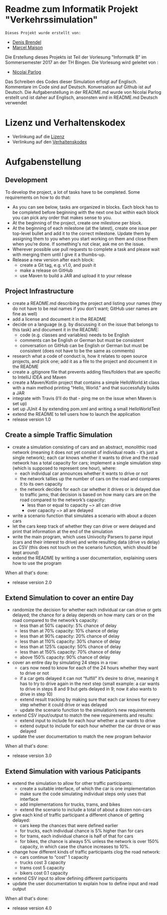 # Readme zum Informatik Projekt "Verkehrssimulation"


	Dieses Projekt wurde erstellt von:

* [Denis Brendel](https://github.com/DenisBrendel "Link zum GitHub-Profil von Denis Brendel")
* [Marcel Maison](https://github.com/FrEeDoM-Sc2 "Link zum GitHub-Profil von Marcel Maison")


Die Erstellung dieses Projekts ist Teil der Vorlesung "Informatik B" im Sommersemester 2017 an der TH Bingen.
Die Vorlesung wird geleitet von :

* [Nicolai Parlog](https://github.com/nicolaiparlog)


Das Schreiben des Codes dieser Simulation erfolgt auf Englisch.
Kommentare im Code sind auf Deutsch.
Konversation auf Github ist auf Deutsch.
Die Aufgabenstellung in der README.md wurde von Nicolai Parlog erstellt und ist daher auf Englisch, ansonsten wird in README.md Deutsch verwendet

# Lizenz und Verhaltenskodex

* Verlinkung auf die [Lizenz](https://github.com/DenisBrendel/Informatik-Projekt/blob/master/LICENSE "Link auf die Textdatei")
* Verlinkung auf den [Verhaltenskodex](https://github.com/DenisBrendel/Informatik-Projekt/blob/master/CODE_OF_CONDUCT.md "Link auf die Textdatei")

# Aufgabenstellung


## Development

To develop the project, a lot of tasks have to be completed. Some requirements on how to do that:

*   As you can see below, tasks are organized in blocks. Each block has to be completed before beginning with the next one but within each block you can pick any order that makes sense to you.
*   At the beginning of the project, create one milestone per block.
*   At the beginning of each milestone (at the latest), create one issue per top-level bullet and add it to the correct milestone. Update them by assigning them to you when you start working on them and close them when you’re done. If something's not clear, ask me on the issue.
*   Wherever possible use pull requests to complete a task and please wait with merging them until I give it a thumbs-up.
*   Release a new version after each block:
    * create a Git tag, e.g. v1.0, and push it
    * make a release on GitHub
    * use Maven to build a JAR and upload it to your release

## Project Infrastructure

*   create a README.md describing the project and listing your names (they do not have to be real names if you don’t want; GitHub user names are fine as well)
*   add a license and document it in the README
*   decide on a language (e.g. by discussing it on the issue that belongs to this task) and document it in the README:
    *   code (e.g. classes and variables) needs to be English
    *   comments can be English or German but must be consistent
    *   conversation on GitHub can be English or German but must be consistent (does not have to be the same as comments)
*   research what a code of conduct is, how it relates to open source projects, and pick one; add it as a file to the project and document it in the README
*   create a .gitignore file that prevents adding files/folders that are specific to IntelliJ IDEA and Maven
*   create a Maven/Kotlin project that contains a simple HelloWorld.kt class with a main method printing "Hello, World." and that successfully builds a JAR
*   integrate with Travis (I’ll do that - ping me on the issue when Maven is set up)
*   set up JUnit 4 by extending pom.xml and writing a small HelloWorldTest
*   extend the README to tell users how to launch the application
*   release version 1.0

## Create a simple Traffic Simulation

*   create a simulation consisting of cars and an abstract, monolithic road network (meaning it does not yet consist of individual roads - it’s just a single network); each car knows whether it wants to drive and the road network has a total capacity for cars; implement a single simulation step (which is supposed to represent one hour), where:
    *   each individual car announces whether it wants to drive or not
    *   the network tallies up the number of cars on the road and compares it to its own capacity
    *   the network decides for each car whether it drives or is delayed due to traffic jams; that decision is based on how many cars are on the road compared to the network’s capacity:
        *   less than or equal to capacity ~> all can drive
        *   over capacity ~> all are delayed
*   write a scenario function that simulates a scenario with about a dozen cars
*   let the cars keep track of whether they can drive or were delayed and print that information at the end of the simulation
*   write the main program, which uses Univocity Parsers to parse input (cars and their interest to drive) and write resulting data (drive vs delay) as CSV (this does not touch on the scenario function, which should be kept around)
*   extend the README by writing a user documentation, explaining users how to use the program

When all that's done:

*   release version 2.0

## Extend Simulation to cover an entire Day

*   randomize the decision for whether each individual car can drive or gets delayed; the chance for a delay depends on how many cars or on the road compared to the network’s capacity:
    *   less than at 50% capacity: 5% chance of delay
    *   less than at 70% capacity: 10% chance of delay
    *   less than at 90% capacity: 20% chance of delay
    *   less than at 110% capacity: 30% chance of delay
    *   less than at 125% capacity: 50% chance of delay
    *   less than at 150% capacity: 70% chance of delay
    *   above 150% capacity: 90% chance of delay
*   cover an entire day by simulating 24 steps in a row:
    *   cars now need to know for each of the 24 hours whether they want to drive or not
    *   if a car gets delayed it can not “fulfill” it’s desire to drive, meaning it has to try to drive again in the next step (small example: a car wants to drive in steps 8 and 9 but gets delayed in 9; now it also wants to drive in step 10)
    *   extend result tracking by making sure that each car knows for every step whether it could drive or was delayed
    *   update the scenario function to the simulation’s new requirements
*   extend CSV input/output to match the new requirements and results:
    *   extend input to include for each hour whether a car wants to drive
    *   extend output to include for each hour whether the car drove or was delayed
*   update the user documentation to match the new program behavior

When all that's done:

*   release version 3.0

## Extend Simulation with various Paticipants

*   extend the simulation to allow for other traffic participants:
    *   create a suitable interface, of which the car is one implementation
    *   make sure the code simulating individual steps only uses that interface
    *   add implementations for trucks, trams, and bikes
    *   extend the scenario to include a total of about a dozen non-cars
*   give each kind of traffic participant a different chance of getting delayed:
    *   cars keep the chances that were defined earlier
    *   for trucks, each individual chance is 5% higher than for cars
    *   for trams, each individual chance is half of that for cars
    *   for bikes, the chance is always 5% unless the network is over 150% capacity, in which case the chance increases to 10%.
*   change how different kinds of traffic participants clog the road network:
    *   cars continue to “cost” 1 capacity
    *   trucks cost 3 capacity
    *   trams cost 5 capacity
    *   bikers cost 0.1 capacity
*   extend CSV input to allow defining different participants
*   update the user documentation to explain how to define input and read output

When all that's done:

*   release version 4.0

